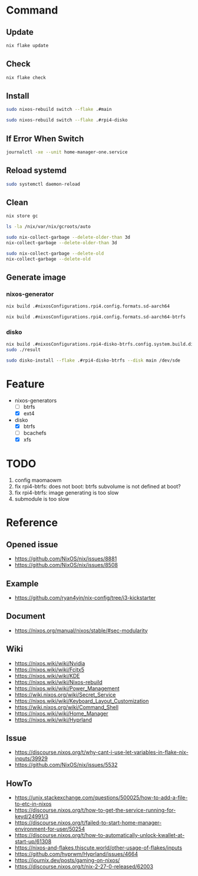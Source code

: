 # Command
## Update
```sh
nix flake update
```

## Check
```sh
nix flake check
```

## Install
```sh
sudo nixos-rebuild switch --flake .#main
```
```sh
sudo nixos-rebuild switch --flake .#rpi4-disko
```

## If Error When Switch
```sh
journalctl -xe --unit home-manager-one.service
```

## Reload systemd
```sh
sudo systemctl daemon-reload
```

## Clean
```sh
nix store gc
```

```sh
ls -la /nix/var/nix/gcroots/auto
```

```sh
sudo nix-collect-garbage --delete-older-than 3d
nix-collect-garbage --delete-older-than 3d
```

```sh
sudo nix-collect-garbage --delete-old
nix-collect-garbage --delete-old
```

## Generate image
### nixos-generator
```sh
nix build .#nixosConfigurations.rpi4.config.formats.sd-aarch64
```
```sh
nix build .#nixosConfigurations.rpi4.config.formats.sd-aarch64-btrfs
```
### disko
```sh
nix build .#nixosConfigurations.rpi4-disko-btrfs.config.system.build.diskoImagesScript
sudo ./result
```
```sh
sudo disko-install --flake .#rpi4-disko-btrfs --disk main /dev/sde
```

# Feature
- nixos-generators
  - [ ] btrfs
  - [x] ext4
- disko
  - [x] btrfs
  - [ ] bcachefs
  - [x] xfs

# TODO
1. config maomaowm
1. fix rpi4-btrfs: does not boot: btrfs subvolume is not defined at boot?
1. fix rpi4-btrfs: image generating is too slow
1. submodule is too slow

# Reference
## Opened issue
- https://github.com/NixOS/nix/issues/8881
- https://github.com/NixOS/nix/issues/8508

## Example
- https://github.com/ryan4yin/nix-config/tree/i3-kickstarter

## Document
- https://nixos.org/manual/nixos/stable/#sec-modularity

## Wiki
- https://nixos.wiki/wiki/Nvidia
- https://nixos.wiki/wiki/Fcitx5
- https://nixos.wiki/wiki/KDE
- https://nixos.wiki/wiki/Nixos-rebuild
- https://nixos.wiki/wiki/Power_Management
- https://wiki.nixos.org/wiki/Secret_Service
- https://nixos.wiki/wiki/Keyboard_Layout_Customization
- https://wiki.nixos.org/wiki/Command_Shell
- https://nixos.wiki/wiki/Home_Manager
- https://nixos.wiki/wiki/Hyprland

## Issue
- https://discourse.nixos.org/t/why-cant-i-use-let-variables-in-flake-nix-inputs/39929
- https://github.com/NixOS/nix/issues/5532

## HowTo
- https://unix.stackexchange.com/questions/500025/how-to-add-a-file-to-etc-in-nixos
- https://discourse.nixos.org/t/how-to-get-the-service-running-for-keyd/24991/3
- https://discourse.nixos.org/t/failed-to-start-home-manager-environment-for-user/50254
- https://discourse.nixos.org/t/how-to-automatically-unlock-kwallet-at-start-up/61308
- https://nixos-and-flakes.thiscute.world/other-usage-of-flakes/inputs
- https://github.com/hyprwm/Hyprland/issues/4664
- https://journix.dev/posts/gaming-on-nixos/
- https://discourse.nixos.org/t/nix-2-27-0-released/62003
